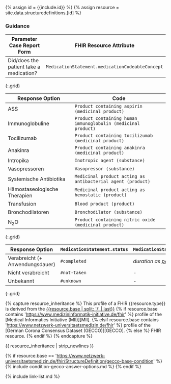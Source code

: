 
{% assign id = {{include.id}} %}
{% assign resource = site.data.structuredefinitions.[id] %}

### Guidance

| Parameter Case Report Form | FHIR Resource Attribute |
| -------------------------- | ----------------------- |
| Did/does the patient take a medication? | `MedicationStatement.medicationCodeableConcept` |
{:.grid}


| Response Option | Code |
| ------ | ---- |
| ASS | `Product containing aspirin (medicinal product)` |
| Immunoglobuline | `Product containing human immunoglobulin (medicinal product)` |
| Tocilizumab | `Product containing tocilizumab (medicinal product)` |
| Anakinra | `Product containing anakinra (medicinal product)` |
| Intropika | `Inotropic agent (substance)` |
| Vasopressoren | `Vasopressor (substance)` |
| Systemische Antibiotika | `Medicinal product acting as antibacterial agent (product)` |
| Hämostaseologische Therapien | `Medicinal product acting as hemostatic (product)` |
| Transfusion | `Blood product (product)` |
| Bronchodilatoren | `Bronchodilator (substance)` |
| N<sub>2</sub>O | `Product containing nitric oxide (medicinal product)` |
{:.grid}


| Response Option | `MedicationStatement.status` | `MedicationStatement.effectivePeriod` |
| --------------- | --------------------------- | ------------------------------- |
| Verabreicht (+ Anwendungsdauer) | `#completed` | _duration as [period](http://www.hl7.org/fhir/datatypes.html#Period)_ |
| Nicht verabreicht | `#not-taken` | - |
| Unbekannt | `#unknown` | - |
{:.grid}


{% capture resource_inheritance %}
This profile of a FHIR {{resource.type}} is derived from the [{{resource.base | split: '/' | last}}]({{resource.base}})
{% if resource.base contains 'https://www.medizininformatik-initiative.de/fhir' %}
 profile of the [Medical Informatics Initiative (MII)][MII].
{% elsif resource.base contains 'https://www.netzwerk-universitaetsmedizin.de/fhir' %}
 profile of the [German Corona Consensus Dataset (GECCO)][GECCO].
{% else %}
 FHIR resource.
{% endif %}
{% endcapture %}

{{ resource_inheritance | strip_newlines }}

{% if resource.base == 'https://www.netzwerk-universitaetsmedizin.de/fhir/StructureDefinition/gecco-base-condition' %}
{% include condition-gecco-answer-options.md %}
{% endif %}

{% include link-list.md %}

